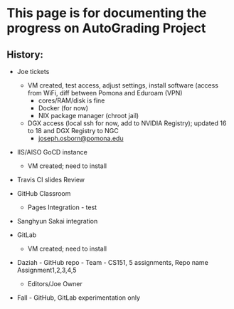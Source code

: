 # This page is for documenting the progress on AutoGrading Project

## History:

- Joe tickets
   - VM created, test access, adjust settings, install software (access from WiFi, diff between Pomona and Eduroam (VPN)
      - cores/RAM/disk is fine
      - Docker (for now)
      - NIX package manager (chroot jail)
   - DGX access (local ssh for now, add to NVIDIA Registry); updated 16 to 18 and DGX Registry to NGC
      - joseph.osborn@pomona.edu
   
- IIS/AISO GoCD instance
   - VM created; need to install
   
- Travis CI slides
   Review
   
- GitHub Classroom
   - Pages Integration - test
   
- Sanghyun Sakai integration

- GitLab
   - VM created; need to install
   
- Daziah - GitHub repo - Team  - CS151, 5 assignments, Repo name Assignment1,2,3,4,5
   - Editors/Joe Owner
   
- Fall - GitHub, GitLab experimentation only 




